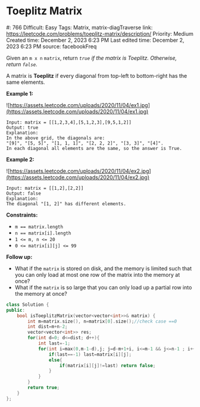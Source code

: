 # Toeplitz Matrix

#: 766
Difficult: Easy
Tags: Matrix, matrix-diagTraverse
link: https://leetcode.com/problems/toeplitz-matrix/description/
Priority: Medium
Created time: December 2, 2023 6:23 PM
Last edited time: December 2, 2023 6:23 PM
source: facebookFreq

Given an `m x n` `matrix`, return *`true` if the matrix is Toeplitz. Otherwise, return `false`.*

A matrix is **Toeplitz** if every diagonal from top-left to bottom-right has the same elements.

**Example 1:**

![https://assets.leetcode.com/uploads/2020/11/04/ex1.jpg](https://assets.leetcode.com/uploads/2020/11/04/ex1.jpg)

```
Input: matrix = [[1,2,3,4],[5,1,2,3],[9,5,1,2]]
Output: true
Explanation:
In the above grid, the diagonals are:
"[9]", "[5, 5]", "[1, 1, 1]", "[2, 2, 2]", "[3, 3]", "[4]".
In each diagonal all elements are the same, so the answer is True.

```

**Example 2:**

![https://assets.leetcode.com/uploads/2020/11/04/ex2.jpg](https://assets.leetcode.com/uploads/2020/11/04/ex2.jpg)

```
Input: matrix = [[1,2],[2,2]]
Output: false
Explanation:
The diagonal "[1, 2]" has different elements.

```

**Constraints:**

- `m == matrix.length`
- `n == matrix[i].length`
- `1 <= m, n <= 20`
- `0 <= matrix[i][j] <= 99`

**Follow up:**

- What if the `matrix` is stored on disk, and the memory is limited such that you can only load at most one row of the matrix into the memory at once?
- What if the `matrix` is so large that you can only load up a partial row into the memory at once?

```cpp
class Solution {
public:
    bool isToeplitzMatrix(vector<vector<int>>& matrix) {
        int m=matrix.size(), n=matrix[0].size();//check case ==0
        int dist=m+n-2;
        vector<vector<int>> res;
        for(int d=0; d<=dist; d++){
            int last=-1;
            for(int i=max(0,m-1-d),j; j=d-m+1+i, i<=m-1 && j<=n-1 ; i++){
                if(last==-1) last=matrix[i][j];
                else{
                    if(matrix[i][j]!=last) return false;
                }
            }
        }
        return true;
    }
};
```